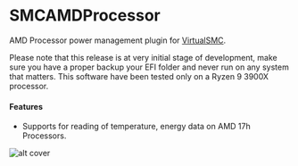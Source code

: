 SMCAMDProcessor
========

AMD Processor power management plugin for [VirtualSMC](https://github.com/acidanthera/VirtualSMC).


Please note that this release is at very initial stage of development, make sure you have a proper backup your EFI folder and never run on any system that matters. This software have been tested only on a Ryzen 9 3900X processor.


#### Features
- Supports for reading of temperature, energy data on AMD 17h Processors.



![alt cover](https://raw.githubusercontent.com/trulyspinach/SMCAMDProcessor/master/imgs/iStats.png?token=ACEQAOUQWAAIXGLIPL563PK6LECW6)
